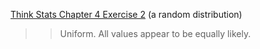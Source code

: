 [Think Stats Chapter 4 Exercise 2](http://greenteapress.com/thinkstats2/html/thinkstats2005.html#toc41) (a random distribution)

>> Uniform. All values appear to be equally likely.
